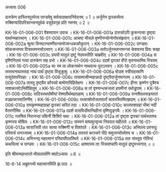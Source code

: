 अध्यायः 006

दारुकेण हास्तिनपुरमेत्य पाण्डवेषु सर्वयादवक्षयनिवेदनम् ॥ 1 ॥ अर्जुनेन द्वारकामेत्य रुक्मिण्यादिपरिसान्त्वनपूर्वकं वसुदेवगृहं प्रति गमनम् ॥ 2 ॥

KK-16-01-006-001	वैशम्पायन उवाच ।
KK-16-01-006-001a	दारुकोऽपि कुरून्गत्वा दृष्ट्वा पार्थान्महारथान् ।
KK-16-01-006-001c	आचष्ट मौसले वृष्णीनन्योन्येनोपसंहृतान् ॥
KK-16-01-006-002a	श्रुत्वा विनष्टान्वार्ष्णेयान्सभोजान्धककौकुरान् ।
KK-16-01-006-002c	पाण्डवाः शोकसन्तप्ता वित्रस्तमनसोऽभवन् ॥
KK-16-01-006-003a	ततोऽर्जुनस्तानामन्त्र्य केशवस्य प्रियः सखा ।
KK-16-01-006-003c	प्रययौ मातुलं द्रष्टुं नेदमस्तीति चाब्रवीत् ॥
KK-16-01-006-004a	स वृष्णिनिलयं गत्वा दारुकेण सह प्रभो ।
KK-16-01-006-004c	ददर्श द्वारकां वीरो मृतनाथामिव स्त्रियम् ॥
KK-16-01-006-005a	याः स्म ता लोकनाथेन नाथवत्यः पुराऽभवन् ।
KK-16-01-006-005c	तास्त्वनाथास्तदा नाथं पार्थं दृष्ट्वा विचुक्रुशुः ॥
KK-16-01-006-006a	षोडश स्त्रीसहस्राणि वासुदेवपरिग्रहाः ।
KK-16-01-006-006c	तासामासीन्महान्नादो दृष्ट्वैवार्जुनमागतम् ॥
KK-16-01-006-007a	तास्तु दृष्ट्वैव कौरव्यो बाष्पेणापिहितेक्षणः ।
KK-16-01-006-007c	हीनाः कृष्णेन पुत्रैश्च नाशकत्सोऽभिवीक्षितुम् ॥
KK-16-01-006-008a	स तां वृष्ण्यन्धकजलां हयमीनां रथोडुपाम् ।
KK-16-01-006-008c	वादित्ररथघोषौघां वेश्मतीर्थमहाग्रहाम् ॥
KK-16-01-006-009a	रत्नशैवलसङ्घातां वज्रप्राकारमालिनीम् ।
KK-16-01-006-009c	रथ्यास्रोतोजलावर्तां चत्वरस्तिमितह्रदाम् ॥
KK-16-01-006-010a	रामकृष्णमहाग्राहां द्वारकां सरितं तदा ।
KK-16-01-006-010c	कालपाशग्रहां भीमां नदीं वैतरणीमिव ॥
KK-16-01-006-011a	ददर्श वासविर्धीमान्विहीनां वृष्णिपुङ्गवैः ।
KK-16-01-006-011c	गतश्रियं निरानन्दां पद्मिनीं शिशिरे यथा ।
KK-16-01-006-012a	तां दृष्ट्वा द्वारकां पार्थस्ताश्च कृष्णस्य योषितः ।
KK-16-01-006-012c	सस्वनं बाष्पमुत्सृज्य निपपात महीतले ॥
KK-16-01-006-013a	सात्राजिती ततः सत्या रुक्मिणी च विशांपते ।
KK-16-01-006-013c	अभिपत्य प्ररुरुदुः परिवार्य धनञ्जयम् ॥
KK-16-01-006-014a	ततस्तं काञ्चने पीठे समुत्ताप्योपवेश्य च ।
KK-16-01-006-014c	अभिनन्द्य महात्मानं परिवार्योपतस्थिरे ॥
KK-16-01-006-015a	ततः संस्तूय गोविन्दं कथयित्वा च पाण्डवः ।
KK-16-01-006-015c	आश्वास्य ताः स्त्रियश्चापि मातुलं द्रष्टुमभ्यगात् ॥ ॥

इति श्रीमन्महाभारते मौसलपर्वणि षष्ठोऽध्यायः ॥ 6 ॥

16-6-14 अब्रुवन्त्यो महात्मानमिति झ.पाठः ॥ 
